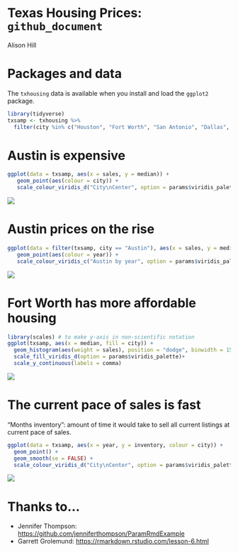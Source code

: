 Texas Housing Prices: `github_document`
================
Alison Hill

# Packages and data

The `txhousing` data is available when you install and load the
`ggplot2` package.

``` r
library(tidyverse)
txsamp <- txhousing %>% 
  filter(city %in% c("Houston", "Fort Worth", "San Antonio", "Dallas", "Austin"))
```

# Austin is expensive

``` r
ggplot(data = txsamp, aes(x = sales, y = median)) +
   geom_point(aes(colour = city)) + 
   scale_colour_viridis_d("City\nCenter", option = params$viridis_palette)
```

![](/Users/alison/rprojs/rmd-render-factory/gallery/outputs/docs/github_document_files/figure-gfm/unnamed-chunk-2-1.png)<!-- -->

# Austin prices on the rise

``` r
ggplot(data = filter(txsamp, city == "Austin"), aes(x = sales, y = median)) +
   geom_point(aes(colour = year)) + 
   scale_colour_viridis_c("Austin by year", option = params$viridis_palette, direction = -1) 
```

![](/Users/alison/rprojs/rmd-render-factory/gallery/outputs/docs/github_document_files/figure-gfm/unnamed-chunk-3-1.png)<!-- -->

# Fort Worth has more affordable housing

``` r
library(scales) # to make y-axis in non-scientific notation
ggplot(txsamp, aes(x = median, fill = city)) +
  geom_histogram(aes(weight = sales), position = "dodge", binwidth = 15000) +
  scale_fill_viridis_d(option = params$viridis_palette)+
  scale_y_continuous(labels = comma)
```

![](/Users/alison/rprojs/rmd-render-factory/gallery/outputs/docs/github_document_files/figure-gfm/unnamed-chunk-4-1.png)<!-- -->

# The current pace of sales is fast

“Months inventory”: amount of time it would take to sell all current
listings at current pace of sales.

``` r
ggplot(data = txsamp, aes(x = year, y = inventory, colour = city)) +
  geom_point() + 
  geom_smooth(se = FALSE) +
  scale_colour_viridis_d("City\nCenter", option = params$viridis_palette) 
```

![](/Users/alison/rprojs/rmd-render-factory/gallery/outputs/docs/github_document_files/figure-gfm/unnamed-chunk-5-1.png)<!-- -->

# Thanks to…

  - Jennifer Thompson:
    <https://github.com/jenniferthompson/ParamRmdExample>
  - Garrett Grolemund: <https://rmarkdown.rstudio.com/lesson-6.html>
